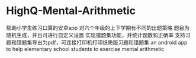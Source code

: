 # HighQ-Mental-Arithmetic
帮助小学生练习口算的安卓app
对六个年级的上下学期有不同的出题策略
题目为随机生成，并且可进行自定义设置
实现错题集功能，并统计题数和正确率
支持习题和错题集导出为pdf，可连接打印机打印纸质版习题和错题集
an android app to help elementary school students to exercise mental arithmetic
